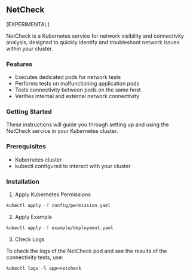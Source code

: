 ## NetCheck

[EXPERIMENTAL]

NetCheck is a Kubernetes service for network visibility and connectivity analysis, designed to quickly identify and troubleshoot network issues within your cluster.

### Features

- Executes dedicated pods for network tests
- Performs tests on malfunctioning application pods
- Tests connectivity between pods on the same host
- Verifies internal and external network connectivity

### Getting Started

These instructions will guide you through setting up and using the NetCheck service in your Kubernetes cluster.

### Prerequisites

- Kubernetes cluster
- kubectl configured to interact with your cluster

### Installation

1. Apply Kubernetes Permissions

```sh
kubectl apply -f config/permission.yaml
```

2. Apply Example

```sh
kubectl apply -f example/deployment.yaml
```

3. Check Logs

To check the logs of the NetCheck pod and see the results of the connectivity tests, use:

```
kubectl logs -l app=netcheck
```
